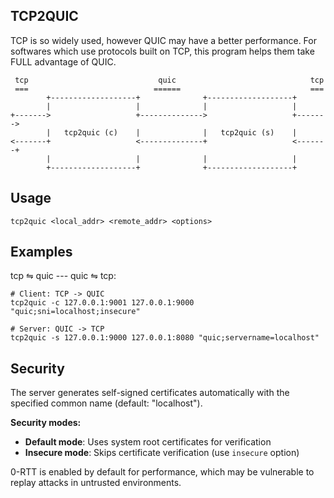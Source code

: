 ## TCP2QUIC
TCP is so widely used, however QUIC may have a better performance. For softwares which use protocols built on TCP, this program helps them take FULL advantage of QUIC.

```text
 tcp                             quic                              tcp
 ===                            ======                             ===
        +-------------------+              +-------------------+
        |                   |              |                   |
+------->                   +-------------->                   +------->
        |   tcp2quic (c)    |              |   tcp2quic (s)    |
<-------+                   <--------------+                   <-------+
        |                   |              |                   |
        +-------------------+              +-------------------+
```

## Usage

```shell
tcp2quic <local_addr> <remote_addr> <options>
```

## Examples

tcp ⇋ quic --- quic ⇋ tcp:

```shell
# Client: TCP -> QUIC
tcp2quic -c 127.0.0.1:9001 127.0.0.1:9000 "quic;sni=localhost;insecure"

# Server: QUIC -> TCP
tcp2quic -s 127.0.0.1:9000 127.0.0.1:8080 "quic;servername=localhost"
```

## Security
The server generates self-signed certificates automatically with the specified common name (default: "localhost").

**Security modes:**
- **Default mode**: Uses system root certificates for verification
- **Insecure mode**: Skips certificate verification (use `insecure` option)

0-RTT is enabled by default for performance, which may be vulnerable to replay attacks in untrusted environments.

